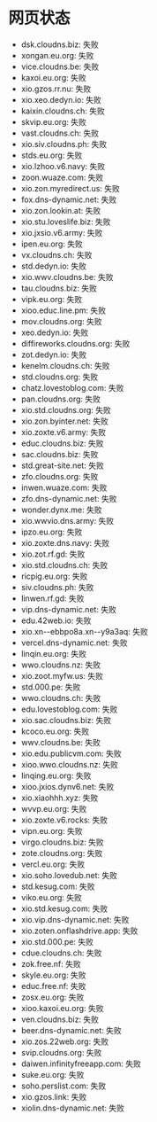 # 网页状态
- dsk.cloudns.biz: 失败
- xongan.eu.org: 失败
- vice.cloudns.be: 失败
- kaxoi.eu.org: 失败
- xio.gzos.rr.nu: 失败
- xio.xeo.dedyn.io: 失败
- kaixin.cloudns.ch: 失败
- skvip.eu.org: 失败
- vast.cloudns.ch: 失败
- xio.siv.cloudns.ph: 失败
- stds.eu.org: 失败
- xio.lzhoo.v6.navy: 失败
- zoon.wuaze.com: 失败
- xio.zon.myredirect.us: 失败
- fox.dns-dynamic.net: 失败
- xio.zon.lookin.at: 失败
- xio.stu.loveslife.biz: 失败
- xio.jxsio.v6.army: 失败
- ipen.eu.org: 失败
- vx.cloudns.ch: 失败
- std.dedyn.io: 失败
- xio.wwv.cloudns.be: 失败
- tau.cloudns.biz: 失败
- vipk.eu.org: 失败
- xioo.educ.line.pm: 失败
- mov.cloudns.org: 失败
- xeo.dedyn.io: 失败
- diffireworks.cloudns.org: 失败
- zot.dedyn.io: 失败
- kenelm.cloudns.ch: 失败
- std.cloudns.org: 失败
- chatz.lovestoblog.com: 失败
- pan.cloudns.org: 失败
- xio.std.cloudns.org: 失败
- xio.zon.byinter.net: 失败
- xio.zoxte.v6.army: 失败
- educ.cloudns.biz: 失败
- sac.cloudns.biz: 失败
- std.great-site.net: 失败
- zfo.cloudns.org: 失败
- inwen.wuaze.com: 失败
- zfo.dns-dynamic.net: 失败
- wonder.dynx.me: 失败
- xio.wwvio.dns.army: 失败
- ipzo.eu.org: 失败
- xio.zoxte.dns.navy: 失败
- xio.zot.rf.gd: 失败
- xio.std.cloudns.ch: 失败
- ricpig.eu.org: 失败
- siv.cloudns.ph: 失败
- linwen.rf.gd: 失败
- vip.dns-dynamic.net: 失败
- edu.42web.io: 失败
- xio.xn--ebbpo8a.xn--y9a3aq: 失败
- vercel.dns-dynamic.net: 失败
- linqin.eu.org: 失败
- wwo.cloudns.nz: 失败
- xio.zoot.myfw.us: 失败
- std.000.pe: 失败
- wwo.cloudns.ch: 失败
- edu.lovestoblog.com: 失败
- xio.sac.cloudns.biz: 失败
- kcoco.eu.org: 失败
- wwv.cloudns.be: 失败
- xio.edu.publicvm.com: 失败
- xioo.wwo.cloudns.nz: 失败
- linqing.eu.org: 失败
- xioo.jxios.dynv6.net: 失败
- xio.xiaohhh.xyz: 失败
- wvvp.eu.org: 失败
- xio.zoxte.v6.rocks: 失败
- vipn.eu.org: 失败
- virgo.cloudns.biz: 失败
- zote.cloudns.org: 失败
- vercl.eu.org: 失败
- xio.soho.lovedub.net: 失败
- std.kesug.com: 失败
- viko.eu.org: 失败
- xio.std.kesug.com: 失败
- xio.vip.dns-dynamic.net: 失败
- xio.zoten.onflashdrive.app: 失败
- xio.std.000.pe: 失败
- cdue.cloudns.ch: 失败
- zok.free.nf: 失败
- skyle.eu.org: 失败
- educ.free.nf: 失败
- zosx.eu.org: 失败
- xioo.kaxoi.eu.org: 失败
- ven.cloudns.biz: 失败
- beer.dns-dynamic.net: 失败
- xio.zos.22web.org: 失败
- svip.cloudns.org: 失败
- daiwen.infinityfreeapp.com: 失败
- suke.eu.org: 失败
- soho.perslist.com: 失败
- xio.gzos.link: 失败
- xiolin.dns-dynamic.net: 失败
